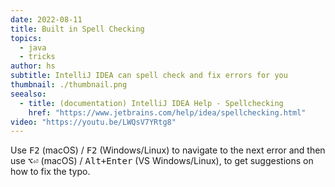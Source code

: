 ```yaml
---
date: 2022-08-11
title: Built in Spell Checking
topics:
  - java
  - tricks
author: hs
subtitle: IntelliJ IDEA can spell check and fix errors for you
thumbnail: ./thumbnail.png
seealso:
  - title: (documentation) IntelliJ IDEA Help - Spellchecking
    href: "https://www.jetbrains.com/help/idea/spellchecking.html"
video: "https://youtu.be/LWQsV7YRtg8"
---
```


Use <kbd>F2</kbd> (macOS) / <kbd>F2</kbd> (Windows/Linux) to navigate to the next error and then use <kbd>⌥⏎</kbd> (macOS) / <kbd>Alt+Enter</kbd> (VS Windows/Linux), to get suggestions on how to fix the typo.
